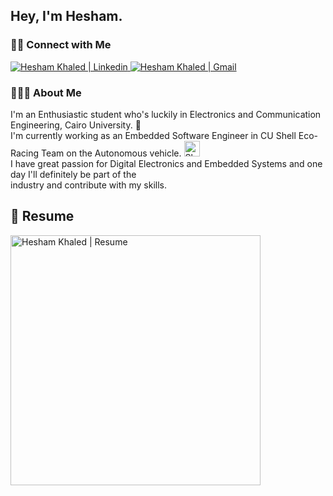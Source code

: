 <h2> Hey, I'm Hesham.</h2>

<h3> 🤝🏻 Connect with Me </h3>

<a href="https://www.linkedin.com/in/heshamkhaled13/">
  <img src="https://img.shields.io/badge/-heshamkhaled13-blue?style=flat&logo=Linkedin&logoColor=white&link=https://www.linkedin.com/in/heshamkhaled13/" alt="Hesham Khaled | Linkedin" />
</a>

<a href="mailto:heshamkhaled13@gmail.com">
  <img src="https://img.shields.io/badge/-heshamkhaled13@gmail.com-c14438?style=flat-square&logo=Gmail&logoColor=white&link=mailto:heshamkhaled13@gmail.com" alt="Hesham Khaled | Gmail" />
</a>

<h3> 👨🏻‍💻 About Me </h3>

I'm an Enthusiastic student who's luckily in Electronics and Communication Engineering, Cairo University. 📡<br>
I'm currently working as an Embedded Software Engineer in CU Shell Eco-Racing Team on the Autonomous vehicle.
<a href="https://cairo-eco-team.netlify.app/" target="_blank">
<img src="https://i.imgur.com/y9HTLzM.png" alt="Shell Icon" width="25" height="25" />
</a>
<br>
I have great passion for Digital Electronics and Embedded Systems and one day I'll definitely be part of the<br>
industry and contribute with my skills.

## 📝 Resume 
<a href="https://drive.google.com/file/d/13noI6XvswuIuyCzyqNE8HqBVHGVvHxG1/view?usp=sharing" target="_blank" type="application/pdf">
  <img src="https://i.imgur.com/B8Xm8NM.jpg" alt="Hesham Khaled | Resume" width="400" />
</a>
